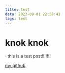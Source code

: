 ```yaml
---
title: test
date: 2023-09-01 22:58:41
tags: test
---
```

# knok knok

· this is a test post!!!!!!!

[my github](https://github.com/HydraBor)